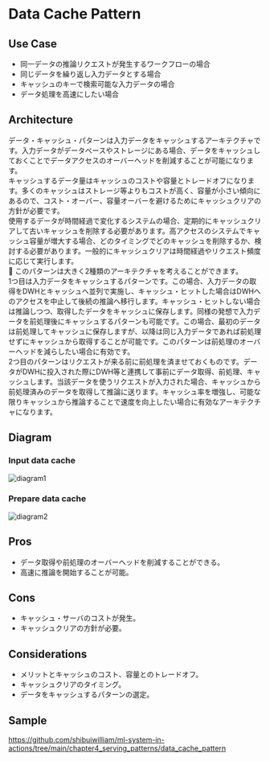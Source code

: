 # Data Cache Pattern

## Use Case
- 同一データの推論リクエストが発生するワークフローの場合
- 同じデータを繰り返し入力データとする場合
- キャッシュのキーで検索可能な入力データの場合
- データ処理を高速にしたい場合

## Architecture
データ・キャッシュ・パターンは入力データをキャッシュするアーキテクチャです。入力データがデータベースやストレージにある場合、データをキャッシュしておくことでデータアクセスのオーバーヘッドを削減することが可能になります。<br>
キャッシュするデータ量はキャッシュのコストや容量とトレードオフになります。多くのキャッシュはストレージ等よりもコストが高く、容量が小さい傾向にあるので、コスト・オーバー、容量オーバーを避けるためにキャッシュクリアの方針が必要です。<br>
使用するデータが時間経過で変化するシステムの場合、定期的にキャッシュクリアして古いキャッシュを削除する必要があります。高アクセスのシステムでキャッシュ容量が増大する場合、どのタイミングでどのキャッシュを削除するか、検討する必要があります。一般的にキャッシュクリアは時間経過やリクエスト頻度に応じて実行します。<br>
このパターンは大きく2種類のアーキテクチャを考えることができます。<br>
1つ目は入力データをキャッシュするパターンです。この場合、入力データの取得をDWHとキャッシュへ並列で実施し、キャッシュ・ヒットした場合はDWHへのアクセスを中止して後続の推論へ移行します。キャッシュ・ヒットしない場合は推論しつつ、取得したデータをキャッシュに保存します。同様の発想で入力データを前処理後にキャッシュするパターンも可能です。この場合、最初のデータは前処理してキャッシュに保存しますが、以降は同じ入力データであれば前処理せずにキャッシュから取得することが可能です。このパターンは前処理のオーバーヘッドを減らしたい場合に有効です。<br>
2つ目のパターンはリクエストが来る前に前処理を済ませておくものです。データがDWHに投入された際にDWH等と連携して事前にデータ取得、前処理、キャッシュします。当該データを使うリクエストが入力された場合、キャッシュから前処理済みのデータを取得して推論に送ります。キャッシュ率を増強し、可能な限りキャッシュから推論することで速度を向上したい場合に有効なアーキテクチャになります。

## Diagram
### Input data cache
![diagram1](diagram1.png)

### Prepare data cache
![diagram2](diagram2.png)


## Pros
- データ取得や前処理のオーバーヘッドを削減することができる。
- 高速に推論を開始することが可能。

## Cons
- キャッシュ・サーバのコストが発生。
- キャッシュクリアの方針が必要。

## Considerations
- メリットとキャッシュのコスト、容量とのトレードオフ。
- キャッシュクリアのタイミング。
- データをキャッシュするパターンの選定。


## Sample
https://github.com/shibuiwilliam/ml-system-in-actions/tree/main/chapter4_serving_patterns/data_cache_pattern
